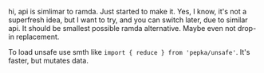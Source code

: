 hi, api is simlimar to ramda.
Just started to make it.
Yes, I know, it's not a superfresh idea,
     but I want to try, and you can switch later, due to similar api.
It should be smallest possible ramda alternative.
Maybe even not drop-in replacement.

To load unsafe use smth like `import { reduce } from 'pepka/unsafe'`.
It's faster, but mutates data.